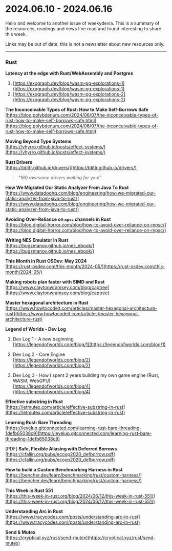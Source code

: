 # 2024.06.10 - 2024.06.16

Hello and welcome to another issue of weekydevia. This is a summary of the
resources, readings and news I've read and found interesting to share this week.

Links may be out of date, this is not a newsletter about new resources only.

-----

### Rust

**Latency at the edge with Rust/WebAssembly and Postgres**

1. [https://exograph.dev/blog/wasm-pg-explorations-1](https://exograph.dev/blog/wasm-pg-explorations-1)
2. [https://exograph.dev/blog/wasm-pg-explorations-2](https://exograph.dev/blog/wasm-pg-explorations-2)

**The Inconceivable Types of Rust: How to Make Self-Borrows Safe**  
[https://blog.polybdenum.com/2024/06/07/the-inconceivable-types-of-rust-how-to-make-self-borrows-safe.html](https://blog.polybdenum.com/2024/06/07/the-inconceivable-types-of-rust-how-to-make-self-borrows-safe.html)

**Moving Beyond Type Systems**  
[https://vhyrro.github.io/posts/effect-systems/](https://vhyrro.github.io/posts/effect-systems/)

**Rust Drivers**  
[https://tdittr.github.io/drivers/](https://tdittr.github.io/drivers/)

> _"160 awesome drivers waiting for you!"_

**How We Migrated Our Static Analyzer From Java To Rust**  
[https://www.datadoghq.com/blog/engineering/how-we-migrated-our-static-analyzer-from-java-to-rust/](https://www.datadoghq.com/blog/engineering/how-we-migrated-our-static-analyzer-from-java-to-rust/)

**Avoiding Over-Reliance on `mpsc` channels in Rust**  
[https://blog.digital-horror.com/blog/how-to-avoid-over-reliance-on-mpsc/](https://blog.digital-horror.com/blog/how-to-avoid-over-reliance-on-mpsc/)

**Writing NES Emulator in Rust**  
[https://bugzmanov.github.io/nes_ebook/](https://bugzmanov.github.io/nes_ebook/)

**This Month in Rust OSDev: May 2024**  
[https://rust-osdev.com/this-month/2024-05/](https://rust-osdev.com/this-month/2024-05/)

**Making robots plan faster with SIMD and Rust**  
[https://www.claytonwramsey.com/blog/captree](https://www.claytonwramsey.com/blog/captree)

**Master hexagonal architecture in Rust**  
[https://www.howtocodeit.com/articles/master-hexagonal-architecture-rust](https://www.howtocodeit.com/articles/master-hexagonal-architecture-rust)

**Legend of Worlds - Dev Log**

1. Dev Log 1 - A new beginning  
[https://legendofworlds.com/blog/1](https://legendofworlds.com/blog/1)

2. Dev Log 2 - Core Engine  
[https://legendofworlds.com/blog/2](https://legendofworlds.com/blog/2)

3. Dev Log 3 - How I spent 2 years building my own game engine (Rust, WASM, WebGPU)  
[https://legendofworlds.com/blog/4](https://legendofworlds.com/blog/4)

**Effective substring in Rust**  
[https://letmutex.com/article/effective-substring-in-rust](https://letmutex.com/article/effective-substring-in-rust)

**Learning Rust: Bare Threading**  
[https://levelup.gitconnected.com/learning-rust-bare-threading-1defb65038c9](https://levelup.gitconnected.com/learning-rust-bare-threading-1defb65038c9)

[PDF] **Safe, Flexible Aliasing with Deferred Borrows**  
[https://cfallin.org/pubs/ecoop2020_defborrow.pdf](https://cfallin.org/pubs/ecoop2020_defborrow.pdf)

**How to build a Custom Benchmarking Harness in Rust**  
[https://bencher.dev/learn/benchmarking/rust/custom-harness/](https://bencher.dev/learn/benchmarking/rust/custom-harness/)

**This Week in Rust 551**  
[https://this-week-in-rust.org/blog/2024/06/12/this-week-in-rust-551/](https://this-week-in-rust.org/blog/2024/06/12/this-week-in-rust-551/)

**Understanding Arc in Rust**  
[https://www.tracycodes.com/posts/understanding-arc-in-rust](https://www.tracycodes.com/posts/understanding-arc-in-rust)

**Send & Mutex**  
[https://cryptical.xyz/rust/send-mutex](https://cryptical.xyz/rust/send-mutex)
